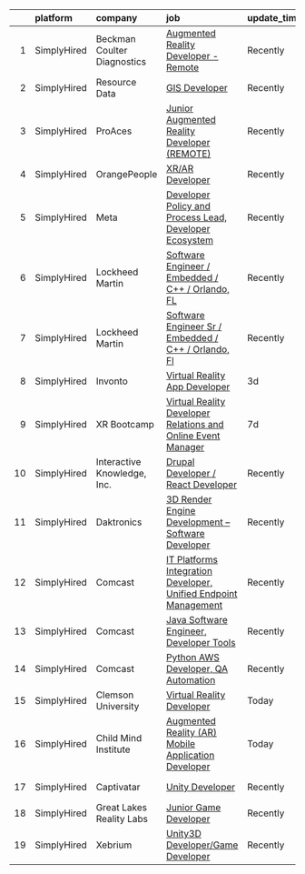 

|    | platform    | company                     | job                                                                                                                                                                                   | update_time   | location                   |
|---:|:------------|:----------------------------|:--------------------------------------------------------------------------------------------------------------------------------------------------------------------------------------|:--------------|:---------------------------|
|  1 | SimplyHired | Beckman Coulter Diagnostics | [Augmented Reality Developer - Remote](https://www.simplyhired.com/job/BENKFUiPiOGd7NnZxCUDDfnfvXKPu5VZW7UgNI7rEFaIlZc_QEGZdA?q=virtual+reality+developer)                            | Recently      | New York, NY               |
|  2 | SimplyHired | Resource Data               | [GIS Developer](https://www.simplyhired.com/job/_VEOnEi_T-XLrvSpdQ0crpvIJh3Nh4nMvUS4DWW5gjLIbySKFVqHjQ?q=virtual+reality+developer)                                                   | Recently      | Boise, ID                  |
|  3 | SimplyHired | ProAces                     | [Junior Augmented Reality Developer (REMOTE)](https://www.simplyhired.com/job/4UjRKE2KhMV0kdUumYlCc4sd7V_oaIeJlAUEyyu_y3vC4PPShhUpKA?q=virtual+reality+developer)                     | Recently      | Remote                     |
|  4 | SimplyHired | OrangePeople                | [XR/AR Developer](https://www.simplyhired.com/job/P4fO47TkRAHFJfwogGAE0cveda2bYA4r16RxQ2PVx2Q4VOfZc1bmWQ?q=virtual+reality+developer)                                                 | Recently      | Remote                     |
|  5 | SimplyHired | Meta                        | [Developer Policy and Process Lead, Developer Ecosystem](https://www.simplyhired.com/job/iLNM9Gf0L4h49ucQpWkn8BieYO3T3Trof4BxEIqXyl72xYHYq0xYXA?q=virtual+reality+developer)          | Recently      | Burlingame, CA +1 location |
|  6 | SimplyHired | Lockheed Martin             | [Software Engineer / Embedded / C++ / Orlando, FL](https://www.simplyhired.com/job/4yoaHasJocd_Hmwn9kkcc5OhI4AScQSUWzI-v3GEc2zT0K6NNWmF8w?q=virtual+reality+developer)                | Recently      | Orlando, FL                |
|  7 | SimplyHired | Lockheed Martin             | [Software Engineer Sr / Embedded / C++ / Orlando, Fl](https://www.simplyhired.com/job/0kXD9Q0E4iquHtzHwyLOJBDfazCl0w3YCKwfTYQ9ZU6fjMRp0gxSmg?q=virtual+reality+developer)             | Recently      | Orlando, FL                |
|  8 | SimplyHired | Invonto                     | [Virtual Reality App Developer](https://www.simplyhired.com/job/-Tb0kIWXOvJgweAPUMuFWcuUT8J3i55-NqQ4WAw_N9V3VFiImegZ5g?q=virtual+reality+developer)                                   | 3d            | Bridgewater, NJ            |
|  9 | SimplyHired | XR Bootcamp                 | [Virtual Reality Developer Relations and Online Event Manager](https://www.simplyhired.com/job/q3EJdJUCmQ0soBYmzSlZJzOPNaA1mlmuMoVTDaSYNo4ZMWmKpAFlfw?q=virtual+reality+developer)    | 7d            | Remote                     |
| 10 | SimplyHired | Interactive Knowledge, Inc. | [Drupal Developer / React Developer](https://www.simplyhired.com/job/6dajl53u6734mMve1i5BARRzxmiMABlAxWUNFWT3ki4bQ0NDCQfPzQ?q=virtual+reality+developer)                              | Recently      | Charlotte, NC              |
| 11 | SimplyHired | Daktronics                  | [3D Render Engine Development – Software Developer](https://www.simplyhired.com/job/xZKjsTePMiBRrqCd2eERpR0bH1lv4AeMYw_ndLrZGplCGSk3yubS3Q?q=virtual+reality+developer)               | Recently      | Remote                     |
| 12 | SimplyHired | Comcast                     | [IT Platforms Integration Developer, Unified Endpoint Management](https://www.simplyhired.com/job/FgSiD9eGbIIoIRECe7tlzUioAbi_ie2wPQ8yfoOccDrykpXdeY4X8w?q=virtual+reality+developer) | Recently      | Philadelphia, PA           |
| 13 | SimplyHired | Comcast                     | [Java Software Engineer, Developer Tools](https://www.simplyhired.com/job/hMBeLq-f-u0WUgdV8JWd3A1tp6ZtxMB2Tkn1Qsi70iOZS75otfZBPw?q=virtual+reality+developer)                         | Recently      | West Chester, PA           |
| 14 | SimplyHired | Comcast                     | [Python AWS Developer, QA Automation](https://www.simplyhired.com/job/zAoBw39_BTaH4jL_jVgXVv4eBmFEYmITT61TErZ5UkTBGv4Peg74YA?q=virtual+reality+developer)                             | Recently      | Philadelphia, PA           |
| 15 | SimplyHired | Clemson University          | [Virtual Reality Developer](https://www.simplyhired.com/job/oj7MjK2Z2zzBPi3yAUZBNmgUMdtpLjNmyqQG6JmN3_vT8xc0Hg06dw?q=virtual+reality+developer)                                       | Today         | Clemson, SC                |
| 16 | SimplyHired | Child Mind Institute        | [Augmented Reality (AR) Mobile Application Developer](https://www.simplyhired.com/job/K5fcsWvoacGfk-m6xcTncVE3w4DfQRrKIISuaJkQSFhnDToeIrsN3A?q=virtual+reality+developer)             | Today         | New York, NY               |
| 17 | SimplyHired | Captivatar                  | [Unity Developer](https://www.simplyhired.com/job/UiFi5C78mkHzBJ38Gxkkly2KpPO8O8mdun31-yHoKq-Ckzzp2HHmLg?q=virtual+reality+developer)                                                 | Recently      | Alpharetta, GA             |
| 18 | SimplyHired | Great Lakes Reality Labs    | [Junior Game Developer](https://www.simplyhired.com/job/peUa0pFt91Ys30JH7nJhqmzku5OKCEIMR7n6FutTXUMTIT1GgDdZgQ?q=virtual+reality+developer)                                           | Recently      | Lansing, MI                |
| 19 | SimplyHired | Xebrium                     | [Unity3D Developer/Game Developer](https://www.simplyhired.com/job/YuUbm78xBqflz-omGH2qI3qNYNDhQatwxs8NlQ5gujkRGKlVBxr80Q?q=virtual+reality+developer)                                | Recently      | San Jose, CA               |